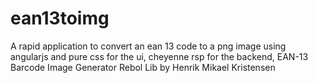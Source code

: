 ean13toimg
==========

A rapid application to convert an ean 13 code to a png image using angularjs and pure css for the ui, cheyenne rsp for the backend, EAN-13 Barcode Image Generator Rebol Lib by Henrik Mikael Kristensen
